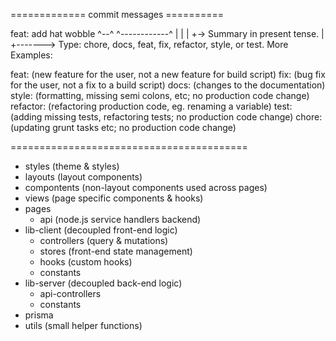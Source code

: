 ============= commit messages ==========

feat: add hat wobble
^--^ ^------------^
| |
| +-> Summary in present tense.
|
+-------> Type: chore, docs, feat, fix, refactor, style, or test.
More Examples:

feat: (new feature for the user, not a new feature for build script)
fix: (bug fix for the user, not a fix to a build script)
docs: (changes to the documentation)
style: (formatting, missing semi colons, etc; no production code change)
refactor: (refactoring production code, eg. renaming a variable)
test: (adding missing tests, refactoring tests; no production code change)
chore: (updating grunt tasks etc; no production code change)

=========================================

- styles (theme & styles)
- layouts (layout components)
- compontents (non-layout components used across pages)
- views (page specific components & hooks)
- pages
  - api (node.js service handlers backend)
- lib-client (decoupled front-end logic)
  - controllers (query & mutations)
  - stores (front-end state management)
  - hooks (custom hooks)
  - constants
- lib-server (decoupled back-end logic)
  - api-controllers
  - constants
- prisma
- utils (small helper functions)
